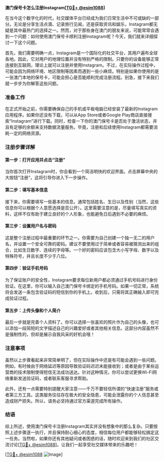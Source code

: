 **澳门保号卡怎么注册Instagram[[TG💪+ @esim1088](https://t.me/s/esim1088)]**

在当今这个数字化的时代，社交媒体平台已经成为我们日常生活中不可或缺的一部分。无论是分享生活点滴、记录旅行见闻，还是获取资讯和娱乐，Instagram都无疑是其中最热门的选择之一。然而，对于那些身在澳门的朋友来说，可能常常会遇到一个问题：如何使用澳门保号卡顺利注册Instagram呢？今天，我们就来详细探讨一下这个问题。

首先，我们需要明确一点，Instagram是一个国际化的社交平台，其用户遍布全球各地。因此，它对用户的地理位置并没有特别严格的限制。只要你的设备能够正常连接到互联网，理论上就可以注册并使用Instagram。不过，在实际操作过程中，可能会因为网络环境、地区限制等因素而遇到一些小麻烦。特别是如果你使用的是一张澳门本地的保号卡，可能会担心是否能顺利完成注册流程。别急，接下来我们就一步步为你解答这些问题。

### 准备工作

在正式开始之前，你需要确保自己的手机或平板电脑已经安装了最新的Instagram应用程序。如果你还没有下载，可以从App Store或者Google Play商店直接搜索“Instagram”进行下载。同时，检查一下你的澳门保号卡是否处于激活状态，并且有足够的余额来支持数据流量服务。毕竟，注册和后续使用Instagram都需要消耗一定的网络资源。

### 注册步骤详解

#### 第一步：打开应用并点击“注册”

当你首次打开Instagram时，你会看到一个简洁明快的欢迎界面。点击屏幕中央的大按钮“注册”，这将引导你进入下一步操作。

#### 第二步：填写基本信息

接下来，你需要填写一些基本的信息。通常包括姓名、生日以及性别（当然，这些信息你可以根据个人意愿选择是否公开）。这里需要注意的是，尽量填写真实的资料，这样不仅有助于建立良好的个人形象，也能避免日后遇到不必要的麻烦。

#### 第三步：设置用户名与密码

这是整个注册过程中最重要的环节之一。你需要为自己创建一个独一无二的用户名，并设置一个安全可靠的密码。建议不要使用过于简单或者容易被猜测出来的组合，比如生日数字、连续的字母等。一个好的密码应该包含大小写字母、数字以及特殊符号，并且长度不少于八位。

#### 第四步：验证手机号码

为了保证账户的安全性，Instagram要求每位新用户都必须通过手机号码进行身份验证。在这里，你可以输入自己澳门保号卡绑定的手机号码。如果一切正常，系统将会发送一条包含验证码的短信到你的手机上。收到后，只需将其正确输入即可完成验证过程。

#### 第五步：上传头像和个人简介

最后一步就是完善个人资料了。你可以选择一张喜欢的照片作为自己的头像，也可以添加一段简短的文字描述自己的兴趣爱好或者其他相关信息。这部分内容虽然不是强制性的，但却是展示自我风采的好机会哦！

### 注意事项

虽然以上步骤看起来非常简单明了，但在实际操作中还是有可能会遇到一些问题。例如，有时候由于网络延迟等原因导致验证码迟迟未能接收到；或者是由于某些运营商的技术限制使得短信无法成功送达。针对这种情况，你可以尝试更换Wi-Fi网络重新发送验证码，或者联系客服寻求帮助。

此外，还有一点需要特别提醒大家注意——千万不要轻信所谓的“快速注册”服务或者第三方工具。这类服务往往存在极大的安全隐患，可能会泄露你的个人信息甚至造成财产损失。所以，请务必坚持通过官方渠道完成所有操作。

### 结语

综上所述，使用澳门保号卡注册Instagram其实并没有想象中的那么复杂。只要按照上述步骤逐一执行，并且保持耐心细心的态度，相信每位用户都能够轻松搞定这一任务。当然啦，如果你还有其他疑问或者困惑的话，随时欢迎来到我们的社区交流讨论[[TG💪+ @esim1088](https://t.me/s/esim1088)]。让我们一起享受社交媒体带来的乐趣吧！

[[TG💪+ @esim1088](https://t.me/s/esim1088) ![Image](https://i.postimg.cc/4NQfJmqS/Snipaste-2025-05-13-00-14-12.png)]